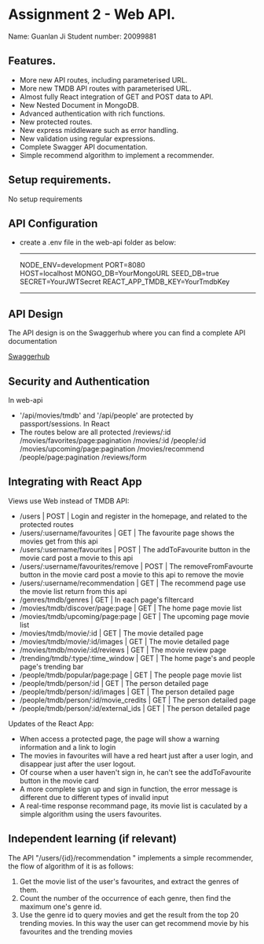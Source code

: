 # Assignment 2 - Web API.

Name: Guanlan Ji
Student number: 20099881

## Features.

 + More new API routes, including parameterised URL.
 + More new TMDB API routes with parameterised URL.
 + Almost fully React integration of GET and POST data to API.
 + New Nested Document in MongoDB.
 + Advanced authentication with rich functions.
 + New protected routes.
 + New express middleware such as error handling.
 + New validation using regular expressions.
 + Complete Swagger API documentation.
 + Simple recommend algorithm to implement a recommender.

## Setup requirements.

No setup requirements

## API Configuration

 + create a .env file in the web-api folder as below:
    ______________________
    NODE_ENV=development
    PORT=8080   
    HOST=localhost
    MONGO_DB=YourMongoURL
    SEED_DB=true
    SECRET=YourJWTSecret
    REACT_APP_TMDB_KEY=YourTmdbKey
    ______________________

## API Design

The API design is on the Swaggerhub where you can find a complete API documentation

[Swaggerhub](https://app.swaggerhub.com/apis-docs/Lanrico/Web-API-CA/1.0.0#/)

## Security and Authentication

 In web-api
 - '/api/movies/tmdb' and '/api/people' are protected by passport/sessions.
 In React
 - The routes below are all protected
    /reviews/:id
    /movies/favorites/page:pagination
    /movies/:id
    /people/:id
    /movies/upcoming/page:pagination
    /movies/recommend
    /people/page:pagination
    /reviews/form
## Integrating with React App

Views use Web instead of TMDB API:
+ /users | POST | Login and register in the homepage, and related to the protected routes
+ /users/:username/favourites | GET | The favourite page shows the movies get from this api
+ /users/:username/favourites | POST | The addToFavourite button in the movie card post a movie to this api
+ /users/:username/favourites/remove | POST | The removeFromFavourte button in the movie card post a movie to this api to remove the movie
+ /users/:username/recommendation | GET | The recommend page use the movie list return from this api
+ /genres/tmdb/genres | GET | In each page's filtercard
+ /movies/tmdb/discover/page:page | GET | The home page movie list
+ /movies/tmdb/upcoming/page:page | GET | The upcoming page movie list
+ /movies/tmdb/movie/:id | GET | The movie detailed page
+ /movies/tmdb/movie/:id/images | GET | The movie detailed page
+ /movies/tmdb/movie/:id/reviews | GET | The movie review page
+ /trending/tmdb/:type/:time_window | GET | The home page's and people page's trending bar
+ /people/tmdb/popular/page:page | GET | The people page movie list
+ /people/tmdb/person/:id | GET | The person detailed page
+ /people/tmdb/person/:id/images | GET | The person detailed page
+ /people/tmdb/person/:id/movie_credits | GET | The person detailed page
+ /people/tmdb/person/:id/external_ids | GET | The person detailed page

Updates of the React App:
+ When access a protected page, the page will show a warning information and a link to login
+ The movies in favourites will have a red heart just after a user login, and disappear just after the user logout.
+ Of course when a user haven't sign in, he can't see the addToFavourite button in the movie card 
+ A more complete sign up and sign in function, the error message is different due to different types of invalid input
+ A real-time response recommand page, its movie list is caculated by a simple algorithm using the users favourites.

## Independent learning (if relevant)

The API "/users/{id}/recommendation " implements a simple recommender, the flow of algorithm of it is as follows:
1. Get the movie list of the user's favourites, and extract the genres of them.
2. Count the number of the occurrence of each genre, then find the maximum one's genre id.
3. Use the genre id to query movies and get the result from the top 20 trending movies.
In this way the user can get recommend movie by his favourites and the trending movies